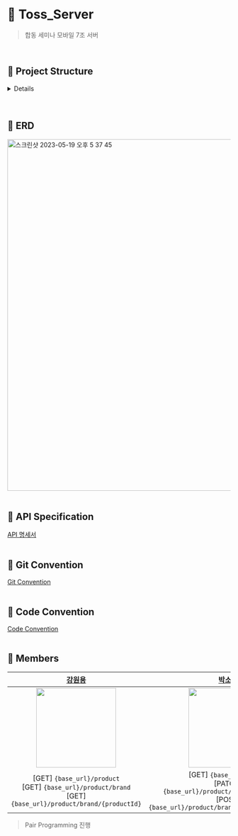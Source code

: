 # 💸 Toss_Server
> 합동 세미나 모바일 7조 서버
<br>

## 🌸 Project Structure
<details>
<summary>Details</summary>

```jsx
.
toss
├── TossApplication.class
├── common
│   ├── Constant
│   │   └── Constant.class
│   ├── advice
│   │   └── ControllerExceptionAdvice.class
│   └── dto
│       └── ApiResponse.class
├── controller
│   ├── asset
│   │   ├── AssetController.class
│   │   └── dto
│   │       └── response
│   │           └── AssetResDto.class
│   └── product
│       ├── ProductController.class
│       └── dto
│           ├── request
│           │   └── PresentReqDto.class
│           └── response
│               ├── BrandConDetailDto.class
│               ├── BrandConResDto.class
│               └── ProductResDto.class
├── domain
│   ├── Asset.class
│   ├── CardType.class
│   ├── GroupBuying.class
│   ├── Like.class
│   ├── Present$PresentBuilder.class
│   ├── Present.class
│   ├── Product.class
│   └── User.class
├── exception
│   ├── Error.class
│   ├── Success.class
│   └── model
│       ├── BadRequestException.class
│       ├── NotFoundException.class
│       ├── ServerErrorException.class
│       └── TossException.class
├── repository
│   ├── AssetRepository.class
│   ├── GroupBuyingRepository.class
│   ├── LikeRepository.class
│   ├── ProductRepository.class
│   └── UserRepository.class
└── service
│   ├── AssetService.class
│   └── ProductService.class
  ```
<br>
</details>
<br><br>

## 🌸 ERD
<img width="794" alt="스크린샷 2023-05-19 오후 5 37 45" src="https://github.com/SOPT-Joint-Seminar-Toss/Toss_Server/assets/90022940/0a6095a1-359b-42bf-bdd9-7fbda119b32d">
<br>
<br>

## 🌸 API Specification
[API 명세서]( https://www.notion.so/go-sopt/5694ea5a2af1488aa0fd9caac9018d4d?v=eef501da66754ca9a61d004155f06fce )
<br>
<br>

## 🌸 Git Convention
[Git Convention]( https://fascinated-hawthorn-e73.notion.site/Git-Convention-10c53786033d473a990f20a203094218 )
<br>
<br>

## 🌸 Code Convention
[Code Convention]( https://fascinated-hawthorn-e73.notion.site/Code-Convention-10f7fc24cfc24a9486ee9e22d33bc924 )
<br>
<br>

## 🌸 Members
|[강원용](https://github.com/KWY0218)|[박소정](https://github.com/sojungpp.png)
|:---:|:---:|
|<img src="https://avatars.githubusercontent.com/u/82709044?v=4" width="180" height="180" >|<img src="https://github.com/sojungpp.png" width="180" height="180" >|
|[GET] `{base_url}/product` <br> [GET] `{base_url}/product/brand` <br> [GET] `{base_url}/product/brand/{productId}`|[GET] `{base_url}/asset` <br> [PATCH] `{base_url}/product/brand/{productId}` <br> [POST] `{base_url}/product/brand/present/{productId}` |
> Pair Programming 진행 
